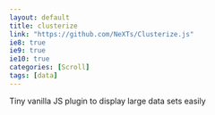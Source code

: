 ```yaml
---
layout: default
title: clusterize
link: "https://github.com/NeXTs/Clusterize.js"
ie8: true
ie9: true
ie10: true
categories: [Scroll]
tags: [data]
---
```

Tiny vanilla JS plugin to display large data sets easily
